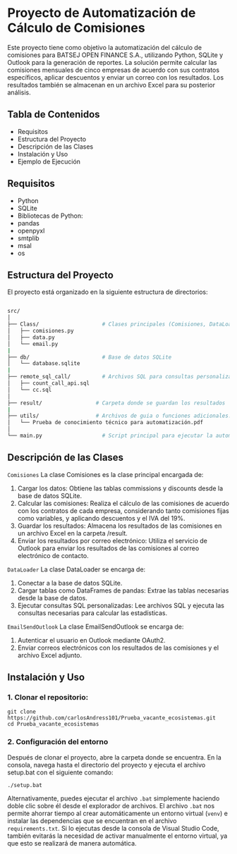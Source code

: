# Proyecto de Automatización de Cálculo de Comisiones
Este proyecto tiene como objetivo la automatización del cálculo de comisiones para BATSEJ OPEN FINANCE S.A., utilizando Python, SQLite y Outlook para la generación de reportes. La solución permite calcular las comisiones mensuales de cinco empresas de acuerdo con sus contratos específicos, aplicar descuentos y enviar un correo con los resultados. Los resultados también se almacenan en un archivo Excel para su posterior análisis.
## Tabla de Contenidos
* Requisitos
* Estructura del Proyecto
* Descripción de las Clases
* Instalación y Uso
* Ejemplo de Ejecución

## Requisitos
* Python
* SQLite
* Bibliotecas de Python:
* pandas
* openpyxl
* smtplib
* msal
* os

## Estructura del Proyecto
El proyecto está organizado en la siguiente estructura de directorios:
```bash

src/
│
├── Class/                    # Clases principales (Comisiones, DataLoader, EmailSendOutlook)
│   ├── comisiones.py
│   ├── data.py
│   └── email.py
|
├── db/                       # Base de datos SQLite
│   └── database.sqlite
|
├── remote_sql_call/          # Archivos SQL para consultas personalizadas
│   ├── count_call_api.sql
│   └── cc.sql
│
├── result/                 # Carpeta donde se guardan los resultados
|
├── utils/                  # Archivos de guia o funciones adicionales.
│   └── Prueba de conocimiento técnico para automatización.pdf
│
└── main.py                   # Script principal para ejecutar la automatización

```

## Descripción de las Clases
`Comisiones`
La clase Comisiones es la clase principal encargada de:

1. Cargar los datos: Obtiene las tablas commissions y discounts desde la base de datos SQLite.
2. Calcular las comisiones: Realiza el cálculo de las comisiones de acuerdo con los contratos de cada empresa, considerando tanto comisiones fijas como variables, y aplicando descuentos y el IVA del 19%.
3. Guardar los resultados: Almacena los resultados de las comisiones en un archivo Excel en la carpeta /result.
4. Enviar los resultados por correo electrónico: Utiliza el servicio de Outlook para enviar los resultados de las comisiones al correo electrónico de contacto.
   
`DataLoader`
La clase DataLoader se encarga de:

1. Conectar a la base de datos SQLite.
2. Cargar tablas como DataFrames de pandas: Extrae las tablas necesarias desde la base de datos.
3. Ejecutar consultas SQL personalizadas: Lee archivos SQL y ejecuta las consultas necesarias para calcular las estadísticas.

`EmailSendOutlook`
La clase EmailSendOutlook se encarga de:

1. Autenticar el usuario en Outlook mediante OAuth2.
2. Enviar correos electrónicos con los resultados de las comisiones y el archivo Excel adjunto.

## Instalación y Uso
### 1. Clonar el repositorio:
```
git clone https://github.com/carlosAndress101/Prueba_vacante_ecosistemas.git
cd Prueba_vacante_ecosistemas
```
### 2. Configuración del entorno
Después de clonar el proyecto, abre la carpeta donde se encuentra. En la consola, navega hasta el directorio del proyecto y ejecuta el archivo setup.bat con el siguiente comando:
```
./setup.bat
```
Alternativamente, puedes ejecutar el archivo `.bat` simplemente haciendo doble clic sobre él desde el explorador de archivos.
El archivo `.bat` nos permite ahorrar tiempo al crear automáticamente un entorno virtual (`venv`) e instalar las dependencias que se encuentran en el archivo `requirements.txt`. Si lo ejecutas desde la consola de Visual Studio Code, también evitarás la necesidad de activar manualmente el entorno virtual, ya que esto se realizará de manera automática.

